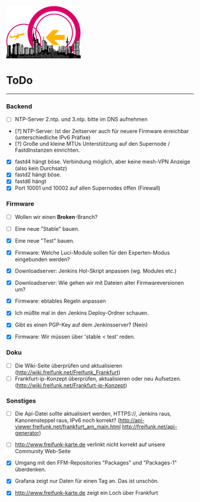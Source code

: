 ![Logo](https://raw.githubusercontent.com/oszilloskop/DiesUndDas/master/logo-ffm.png)  

# ToDo

---

### Backend

- [ ] NTP-Server 2.ntp. und 3.ntp. bitte im DNS aufnehmen
- [?] NTP-Server: Ist der Zeitserver auch für neuere Firmware erreichbar (unterschiedliche IPv6 Präfixe)
- [?] Große und kleine MTUs Unterstützung auf den Supernode / FastdInstanzen einrichten. 
- [x] fastd4 hängt böse. Verbindung möglich, aber keine mesh-VPN Anzeige (also kein Durchsatz)
- [x] fastd2 hängt böse.
- [x] fastd6 hängt
- [x] Port 10001 und 10002 auf allen Supernodes öffen (Firewall)

### Firmware 

- [ ] Wollen wir einen **Broken**-Branch?
- [ ] Eine neue "Stable" bauen.
- [x] Eine neue "Test" bauen.
- [x] Firmware: Welche Luci-Module sollen für den Experten-Modus eingebunden werden? 
- [x] Downloadserver: Jenkins Hol-Skript anpassen (wg. Modules etc.)  
- [x] Downloadserver: Wie gehen wir mit Dateien alter Firmwareversionen um? 
- [x] Firmware: ebtables Regeln anpassen 
- [x] Ich müßte mal in den Jenkins Deploy-Ordner schauen.
- [x] Gibt es einen PGP-Key auf dem Jenkinsserver? (Nein)
- [x] Firmware: Wir müssen über 'stable < test' reden.


### Doku

- [ ] Die Wiki-Seite überprüfen und aktualisieren (http://wiki.freifunk.net/Freifunk_Frankfurt)
- [ ] Frankfurt-ip-Konzept überprüfen, aktualisieren oder neu Aufsetzen. (http://wiki.freifunk.net/Frankfurt-ip-Konzept)

### Sonstiges


- [ ] Die Api-Datei sollte aktualisiert werden, HTTPS://, Jenkins raus, Kanonensteppel raus, IPv6 noch korrekt? (http://api-viewer.freifunk.net/frankfurt_am_main.html http://freifunk.net/api-generator)
- [ ] http://www.freifunk-karte.de verlinkt nicht korrekt auf unsere Community Web-Seite
- [x] Umgang mit den FFM-Repositories "Packages" und "Packages-1" überdenken.
- [x] Grafana zeigt nur Daten für einen Tag an. Das ist unschön.
- [x] http://www.freifunk-karte.de zeigt ein Loch über Frankfurt

